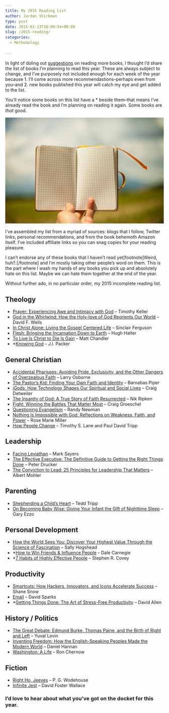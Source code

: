 ```yaml
---
title: My 2015 Reading List
author: Jordan Shirkman
type: post
date: 2015-01-13T10:00:54+00:00
slug: /2015-reading/
categories:
  - Methodology

---
```

In light of doling out [suggestions](https://jshirk.com/blog/more-books/) on reading more books, I thought I’d share the list of books I’m planning to read this year. These are always subject to change, and I’ve purposely not included enough for each week of the year because 1. I’ll come across more recommendastions–perhaps even from you–and 2. new books published this year will catch my eye and get added to the list.

You’ll notice some books on this list have a * beside them–that means I’ve already read the book and I’m planning on reading it again. Some books are _that_ good.

![Image](/static/images/blank-list.jpeg) 

I’ve assembled my list from a myriad of sources: blogs that I follow, Twitter links, personal recommendations, and from the book behemoth Amazon itself. I’ve included affiliate links so you can snag copies for your reading pleasure.

I can’t endorse any of these books that I haven’t read yet[footnote]Weird, huh?.[/footnote] and I’m mostly taking other people’s word on them. This is the part where I wash my hands of any books you pick up and absolutely hate on this list. Maybe we can hate them together at the end of the year.

Without further ado, in no particular order, my 2015 incomplete reading list. <!--more-->

## Theology

  * [Prayer: Experiencing Awe and Intimacy with God](http://www.amazon.com/gp/product/0525954147/ref=as_li_tl?ie=UTF8&camp=1789&creative=390957&creativeASIN=0525954147&linkCode=as2&tag=thepoiofimp-20&linkId=U2NL4PFSJINYRRTH) – Timothy Keller
  * [God in the Whirlwind: How the Holy-love of God Reorients Our World](http://www.amazon.com/gp/product/1433531313/ref=as_li_tl?ie=UTF8&camp=1789&creative=390957&creativeASIN=1433531313&linkCode=as2&tag=thepoiofimp-20&linkId=VB3WJNNDKUH2A5Y5) – David F. Wells
  * [In Christ Alone: Living the Gospel Centered Life](http://www.amazon.com/gp/product/1567690890/ref=as_li_tl?ie=UTF8&camp=1789&creative=390957&creativeASIN=1567690890&linkCode=as2&tag=thepoiofimp-20&linkId=IRTBE2DQKE4YVLA5) – Sinclair Ferguson
  * [Flesh: Bringing the Incarnation Down to Earth](http://www.amazon.com/gp/product/0781409977/ref=as_li_tl?ie=UTF8&camp=1789&creative=390957&creativeASIN=0781409977&linkCode=as2&tag=thepoiofimp-20&linkId=75AYXA3LLDIEOPQS) – Hugh Halter
  * [To Live Is Christ to Die Is Gain](http://www.amazon.com/gp/product/078141217X/ref=as_li_tl?ie=UTF8&camp=1789&creative=390957&creativeASIN=078141217X&linkCode=as2&tag=thepoiofimp-20&linkId=KGMXR66T6AX7AB5L) – Matt Chandler
  * *[Knowing God](http://www.amazon.com/gp/product/083081650X/ref=as_li_tl?ie=UTF8&camp=1789&creative=390957&creativeASIN=083081650X&linkCode=as2&tag=thepoiofimp-20&linkId=WN2UOA2LKRA2HUQL) – J.I. Packer

## General Christian

  * [Accidental Pharisees: Avoiding Pride, Exclusivity, and the Other Dangers of Overzealous Faith](http://www.amazon.com/gp/product/0310494443/ref=as_li_tl?ie=UTF8&camp=1789&creative=390957&creativeASIN=0310494443&linkCode=as2&tag=thepoiofimp-20&linkId=MYFQU3BBZFQFNLC7) – Larry Osborne
  * [The Pastor’s Kid: Finding Your Own Faith and Identity](http://www.amazon.com/gp/product/0781410355/ref=as_li_tl?ie=UTF8&camp=1789&creative=390957&creativeASIN=0781410355&linkCode=as2&tag=thepoiofimp-20&linkId=2TLRHRNYXBC2BWUS) – Barnabas Piper
  * [iGods: How Technology Shapes Our Spiritual and Social Lives](http://www.amazon.com/gp/product/1587433443/ref=as_li_tl?ie=UTF8&camp=1789&creative=390957&creativeASIN=1587433443&linkCode=as2&tag=thepoiofimp-20&linkId=BMQIFPFRJUDNNRF7) – Craig Detweiler
  * [The Insanity of God: A True Story of Faith Resurrected](http://www.amazon.com/gp/product/1433673088/ref=as_li_tl?ie=UTF8&camp=1789&creative=390957&creativeASIN=1433673088&linkCode=as2&tag=thepoiofimp-20&linkId=J6F3FXYRQTNR5JYD) – Nik Ripken
  * [Fight: Winning the Battles That Matter Most](http://www.amazon.com/gp/product/0310333741/ref=as_li_tl?ie=UTF8&camp=1789&creative=390957&creativeASIN=0310333741&linkCode=as2&tag=thepoiofimp-20&linkId=ZLVHR7UXZ3OI5ZLZ) – Craig Groeschel
  * [Questioning Evangelism](http://www.amazon.com/gp/product/082543324X/ref=as_li_tl?ie=UTF8&camp=1789&creative=390957&creativeASIN=082543324X&linkCode=as2&tag=thepoiofimp-20&linkId=H2B444ZPGNBE4QCE) – Randy Newman
  * [Nothing Is Impossible with God: Reflections on Weakness, Faith, and Power](https://www.amazon.com/Nothing-Is-Impossible-God-Reflections-ebook/dp/B00F5KX75A/ref=as_sl_pc_ss_til?tag=thepoiofimp-20&linkCode=w01&linkId=SA7KHNUQ3NTGREWU&creativeASIN=B00F5KX75A) – Rose Marie Miller
  * [How People Change](http://www.amazon.com/gp/product/1934885533/ref=as_li_tl?ie=UTF8&camp=1789&creative=390957&creativeASIN=1934885533&linkCode=as2&tag=thepoiofimp-20&linkId=BQ5H4V4CPX774VRZ) – Timothy S. Lane and Paul David Tripp

## Leadership

  * [Facing Leviathan](http://www.amazon.com/gp/product/B00DZEYP86/ref=as_li_tl?ie=UTF8&camp=1789&creative=390957&creativeASIN=B00DZEYP86&linkCode=as2&tag=thepoiofimp-20&linkId=KWR4NYQO7GGPRA7H) – Mark Sayers
  * [The Effective Executive: The Definitive Guide to Getting the Right Things Done](http://www.amazon.com/gp/product/0060833459/ref=as_li_tl?ie=UTF8&camp=1789&creative=390957&creativeASIN=0060833459&linkCode=as2&tag=thepoiofimp-20&linkId=AUQQJ4MXT7NCD4IU) – Peter Drucker
  * [The Conviction to Lead: 25 Principles for Leadership That Matters](http://www.amazon.com/gp/product/0764211250/ref=as_li_tl?ie=UTF8&camp=1789&creative=390957&creativeASIN=0764211250&linkCode=as2&tag=thepoiofimp-20&linkId=QPJSREZDQ6NDBZ5I) – Albert Mohler

## Parenting

  * [Shepherding a Child’s Heart](http://www.amazon.com/gp/product/0966378601/ref=as_li_tl?ie=UTF8&camp=1789&creative=390957&creativeASIN=0966378601&linkCode=as2&tag=thepoiofimp-20&linkId=FKYAMIT42PKP76OM) – Tedd Tripp
  * [On Becoming Baby Wise: Giving Your Infant the Gift of Nighttime Sleep](http://www.amazon.com/gp/product/1932740139/ref=as_li_tl?ie=UTF8&camp=1789&creative=390957&creativeASIN=1932740139&linkCode=as2&tag=thepoiofimp-20&linkId=VDZ4FIIMG2EM2CIZ) – Gary Ezzo

## Personal Development

  * [How the World Sees You: Discover Your Highest Value Through the Science of Fascination](http://www.amazon.com/How-World-Sees-You-Enhanced-ebook/dp/B00KFG48A2/ref=tmm_kin_swatch_0?_encoding=UTF8&sr=1-15&qid=1420387012) – Sally Hogshead
  * *[How to Win Friends & Influence People](http://www.amazon.com/gp/product/0671027034/ref=as_li_tl?ie=UTF8&camp=1789&creative=390957&creativeASIN=0671027034&linkCode=as2&tag=thepoiofimp-20&linkId=3DSNSIT6YUICU5FG) – Dale Carnegie
  * *[7 Habits of Highly Effective People](http://www.amazon.com/gp/product/1451639619/ref=as_li_tl?ie=UTF8&camp=1789&creative=390957&creativeASIN=1451639619&linkCode=as2&tag=thepoiofimp-20&linkId=SYIDPWQAEODFQJWR) – Stephen R. Covey

## Productivity

  * [Smartcuts: How Hackers, Innovators, and Icons Accelerate Success](http://www.amazon.com/gp/product/0062302450/ref=as_li_tl?ie=UTF8&camp=1789&creative=390957&creativeASIN=0062302450&linkCode=as2&tag=thepoiofimp-20&linkId=575CRXGFFVPZYPCE) – Shane Snow
  * [Email](https://itunes.apple.com/us/book/email/id743560201?mt=11&at=11l4uNett) &#8211; David Sparks
  * *[Getting Things Done: The Art of Stress-Free Productivity](http://www.amazon.com/gp/product/0142000280/ref=as_li_tl?ie=UTF8&camp=1789&creative=390957&creativeASIN=0142000280&linkCode=as2&tag=thepoiofimp-20&linkId=6Z2XGT2YV45YVBYX) – David Allen

## History / Politics

  * [The Great Debate: Edmund Burke, Thomas Paine, and the Birth of Right and Left](http://www.amazon.com/gp/product/0465062989/ref=as_li_tl?ie=UTF8&camp=1789&creative=390957&creativeASIN=0465062989&linkCode=as2&tag=thepoiofimp-20&linkId=MNCPDJDN46K7WZ3T) – Yuval Levin
  * [Inventing Freedom: How the English-Speaking Peoples Made the Modern World](http://www.amazon.com/gp/product/006223174X/ref=as_li_tl?ie=UTF8&camp=1789&creative=390957&creativeASIN=006223174X&linkCode=as2&tag=thepoiofimp-20&linkId=KLSLX3HCKQVXSPQL) – Daniel Hannan
  * [Washington: A Life](http://www.amazon.com/gp/product/0143119966/ref=as_li_tl?ie=UTF8&camp=1789&creative=390957&creativeASIN=0143119966&linkCode=as2&tag=thepoiofimp-20&linkId=YP6ZB6F4HKQLCBDE) – Ron Chernow

## Fiction

  * [Right Ho, Jeeves](http://www.amazon.com/gp/product/B0084BMM62/ref=as_li_tl?ie=UTF8&camp=1789&creative=390957&creativeASIN=B0084BMM62&linkCode=as2&tag=thepoiofimp-20&linkId=T3CIGC5JYXLWGAPI) – P. G. Wodehouse
  * [Infinite Jest](http://www.amazon.com/gp/product/0316066524/ref=as_li_tl?ie=UTF8&camp=1789&creative=390957&creativeASIN=0316066524&linkCode=as2&tag=thepoiofimp-20&linkId=OJECLS5KTIFQ7B3D) – David Foster Wallace

### I’d love to hear about what you’ve got on the docket for this year.
